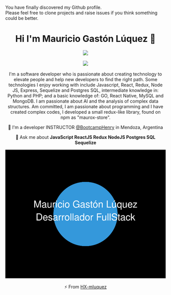 <div align="center" width="50">

</div>

You have finally discovered my Github profile. <br>
Please feel free to clone projects and raise issues if you think something could be better.

<div align="center">

  <h1 align="center">Hi I'm Mauricio Gastón Lúquez 👋</h1>
<p align="center">
    <!--
  <a href="https://master--mauriciogastonluquez.netlify.app/"><img src="https://img.shields.io/badge/Portfolio-%2B-green?style=flat&logo=twitter&logoColor=white"/></a>
    <a href="https://www.linkedin.com/in/mauricio-gast%C3%B3n-l%C3%BAquez-aaa78571/"><img src="https://img.shields.io/badge/linkedin-%230177B5?style=flat&logo=linkedin&logoColor=white"/></a>
    <a href="https://www.youtube.com/watch?v=swOoG0nbBaA"><img src="https://img.shields.io/badge/youtube-%23FF0000?style=flat&logo=youtube&logoColor=white"/></a>
  -->
    <a href="https://www.npmjs.com/~mauricio776101"><img src="https://img.shields.io/badge/npm-js-brightgreen"/></a>
  </p>
  <!--
  <img src="https://user-images.githubusercontent.com/80530309/149434382-85e45f80-e8b2-4c23-a9ab-51d9ce046b70.gif"/>
  -->
  <img src="https://static.wikia.nocookie.net/matrix/images/f/f8/Room_101_Computers.png/revision/latest?cb=20130301014821"/>

I'm a software developer who is passionate about creating technology to elevate people and help new developers to find the right path. Some technologies I enjoy working with include Javascript, React, Redux, Node JS, Express, Sequelize and Postgres
SQL, intermediate knowledge in: Python and PHP; and a basic knowledge of: GO, React Native, MySQL and MongoDB. I am passionate about AI and the analysis of complex data structures. Am
committed, I am passionate about programming and I have created complex codes, I developed a small
redux-like library, found on npm as "maurox-store".

 🔭 I'm a developer INSTRUCTOR [@BootcampHenry](https://www.soyhenry.com/) in Mendoza, Argentina
 
 💬 Ask me about **JavaScript ReactJS Redux NodeJS Postgres SQL Sequelize**

  ![](./henry.svg)

⚡ From [HX-mluquez](https://github.com/HX-mluquez)
  
<!--
**Mauricio776/Mauricio776** is a ✨ _special_ ✨ repository because its `README.md` (this file) appears on your GitHub profile.

Here are some ideas to get you started:

- 🔭 I’m currently working on ...
- 🌱 I’m currently learning ...
- 👯 I’m looking to collaborate on ...
- 🤔 I’m looking for help with ...
- 💬 Ask me about ...
- 📫 How to reach me: ...
- 😄 Pronouns: ...
- ⚡ Fun fact: ...

<img src="https://user-images.githubusercontent.com/80530309/149442557-e9441667-2a05-448e-9fff-50dc52d11e17.gif" alt="Welcome!" width="300"/>

<iframe src="https://free.timeanddate.com/countdown/i85xpwha/n562/cf100/cm0/cu5/ct0/cs0/ca0/cr0/ss1/cac000/cpc000/pct/tc66c/fn3/fs110/szw448/szh189/tatTime%20FULL%20STACK/tac000/tptFULL%20STACK/tpc000/mac000/mpc000/iso2022-02-11T00:00:00" width="300" height="250" frameborder="0"></iframe>

<object width="350" height="240"><param name="movie" value="https://w2.countingdownto.com/4027487"></param><embed src="https://w2.countingdownto.com/4027487" type="aplication/x-shockwave-flash" width="350" height="240"></embed></object>

-->
